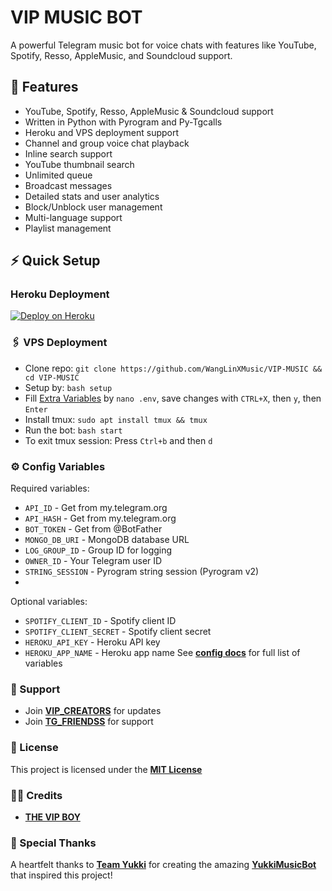 # VIP MUSIC BOT

A powerful Telegram music bot for voice chats with features like YouTube, Spotify, Resso, AppleMusic, and Soundcloud support.

## 🎯 Features

- YouTube, Spotify, Resso, AppleMusic & Soundcloud support 
- Written in Python with Pyrogram and Py-Tgcalls
- Heroku and VPS deployment support
- Channel and group voice chat playback
- Inline search support
- YouTube thumbnail search
- Unlimited queue
- Broadcast messages
- Detailed stats and user analytics
- Block/Unblock user management
- Multi-language support
- Playlist management

## ⚡️ Quick Setup

### Heroku Deployment 
[![Deploy on Heroku](https://img.shields.io/badge/Deploy%20On%20Heroku-purple?style=for-the-badge&logo=heroku)](https://dashboard.heroku.com/new?template=https://github.com/THE-VIP-BOY-OP/VIP-MUSIC)

### 🖇 VPS Deployment
- Clone repo: `git clone https://github.com/WangLinXMusic/VIP-MUSIC && cd VIP-MUSIC`
- Setup by: `bash setup`
- Fill [Extra Variables](https://github.com/WangLinXMusic/VIP-MUSIC/blob/master/sample.env) by `nano .env`, save changes with `CTRL+X`, then `y`, then `Enter`
- Install tmux: `sudo apt install tmux && tmux`
- Run the bot: `bash start`
- To exit tmux session: Press `Ctrl+b` and then `d`

### ⚙️ Config Variables
Required variables:
- `API_ID` - Get from my.telegram.org
- `API_HASH` - Get from my.telegram.org
- `BOT_TOKEN` - Get from @BotFather
- `MONGO_DB_URI` - MongoDB database URL
- `LOG_GROUP_ID` - Group ID for logging
- `OWNER_ID` - Your Telegram user ID
- `STRING_SESSION` - Pyrogram string session (Pyrogram v2)
- 
Optional variables:
- `SPOTIFY_CLIENT_ID` - Spotify client ID
- `SPOTIFY_CLIENT_SECRET` - Spotify client secret
- `HEROKU_API_KEY` - Heroku API key
- `HEROKU_APP_NAME` - Heroku app name
See [**config docs**](https://github.com/WangLinXMusic/VIP-MUSIC/blob/master/config%2FREADME.md) for full list of variables

### 🤝 Support
- Join [**VIP_CREATORS**](https://t.me/VIP_CREATORS) for updates
- Join [**TG_FRIENDSS**](https://t.me/TG_FRIENDSS) for support

### 📃 License
This project is licensed under the [**MIT License**](https://github.com/WangLinXMusic/VIP-MUSIC/blob/master/LICENSE)

### 🙋‍♂️ Credits
- [**THE VIP BOY**]()

### 🙏 Special Thanks

A heartfelt thanks to [**Team Yukki**](https://github.com/TeamYukki) for creating the amazing  [**YukkiMusicBot**](https://github.com/TeamYukki/YukkiMusicBot) that inspired this project!
